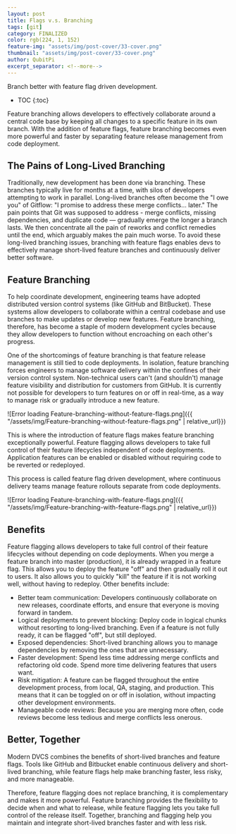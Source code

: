 ```yaml
---
layout: post
title: Flags v.s. Branching
tags: [git]
category: FINALIZED
color: rgb(224, 1, 152)
feature-img: "assets/img/post-cover/33-cover.png"
thumbnail: "assets/img/post-cover/33-cover.png"
author: QubitPi
excerpt_separator: <!--more-->
---
```


Branch better with feature flag driven development.

<!--more-->

* TOC
{:toc}

Feature branching allows developers to effectively collaborate around a central code base by keeping all changes to a
specific feature in its own branch. With the addition of feature flags, feature branching becomes even more powerful and
faster by separating feature release management from code deployment.

## The Pains of Long-Lived Branching

Traditionally, new development has been done via branching. These branches typically live for months at a time, with
silos of developers attempting to work in parallel. Long-lived branches often become the "I owe you" of Gitflow: "I
promise to address these merge conflicts… later." The pain points that Git was supposed to address - merge conflicts,
missing dependencies, and duplicate code — gradually emerge the longer a branch lasts. We then concentrate all the pain
of reworks and conflict remedies until the end, which arguably makes the pain much worse. To avoid these long-lived
branching issues, branching with feature flags enables devs to effectively manage short-lived feature branches and
continuously deliver better software.

## Feature Branching

To help coordinate development, engineering teams have adopted distributed version control systems (like GitHub and
BitBucket). These systems allow developers to collaborate within a central codebase and use branches to make updates or
develop new features. Feature branching, therefore, has become a staple of modern development cycles because they allow
developers to function without encroaching on each other's progress.

One of the shortcomings of feature branching is that feature release management is still tied to code deployments. In
isolation, feature branching forces engineers to manage software delivery within the confines of their version control
system. Non-technical users can't (and shouldn't) manage feature visibility and distribution for customers from GitHub.
It is currently not possible for developers to turn features on or off in real-time, as a way to manage risk or
gradually introduce a new feature.

![Error loading Feature-branching-without-feature-flags.png]({{ "/assets/img/Feature-branching-without-feature-flags.png" | relative_url}})

This is where the introduction of feature flags makes feature branching exceptionally powerful. Feature flagging allows
developers to take full control of their feature lifecycles independent of code deployments. Application features can be
enabled or disabled without requiring code to be reverted or redeployed.

This process is called feature flag driven development, where continuous delivery teams manage feature rollouts separate
from code deployments.

![Error loading Feature-branching-with-feature-flags.png]({{ "/assets/img/Feature-branching-with-feature-flags.png" | relative_url}})

## Benefits

Feature flagging allows developers to take full control of their feature lifecycles without depending on code
deployments. When you merge a feature branch into master (production), it is already wrapped in a feature flag. This
allows you to deploy the feature "off" and then gradually roll it out to users. It also allows you to quickly "kill" the
feature if it is not working well, without having to redeploy. Other benefits include:

* Better team communication: Developers continuously collaborate on new releases, coordinate efforts, and ensure that
  everyone is moving forward in tandem.
* Logical deployments to prevent blocking: Deploy code in logical chunks without resorting to long-lived branching. Even
  if a feature is not fully ready, it can be flagged "off", but still deployed.
* Exposed dependencies: Short-lived branching allows you to manage dependencies by removing the ones that are
  unnecessary.
* Faster development: Spend less time addressing merge conflicts and refactoring old code. Spend more time delivering
  features that users want.
* Risk mitigation: A feature can be flagged throughout the entire development process, from local, QA, staging, and
  production. This means that it can be toggled on or off in isolation, without impacting other development
  environments.
* Manageable code reviews: Because you are merging more often, code reviews become less tedious and merge conflicts less
  onerous.

## Better, Together

Modern DVCS combines the benefits of short-lived branches and feature flags. Tools like GitHub and Bitbucket enable
continuous delivery and short-lived branching, while feature flags help make branching faster, less risky, and more
manageable.

Therefore, feature flagging does not replace branching, it is complementary and makes it more powerful. Feature
branching provides the flexibility to decide when and what to release, while feature flagging lets you take full control
of the release itself. Together, branching and flagging help you maintain and integrate short-lived branches faster and
with less risk.

